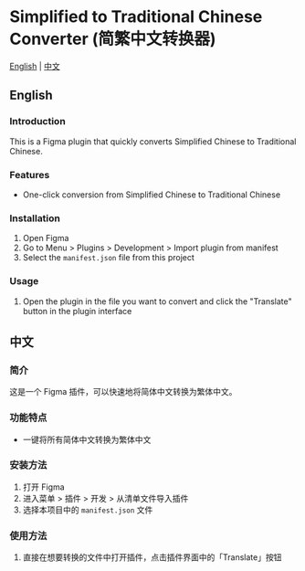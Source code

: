 # Simplified to Traditional Chinese Converter (简繁中文转换器)

[English](#english) | [中文](#chinese)

<h2 id="english">English</h2>

### Introduction
This is a Figma plugin that quickly converts Simplified Chinese to Traditional Chinese.

### Features
- One-click conversion from Simplified Chinese to Traditional Chinese

### Installation
1. Open Figma
2. Go to Menu > Plugins > Development > Import plugin from manifest
3. Select the `manifest.json` file from this project

### Usage
1. Open the plugin in the file you want to convert and click the "Translate" button in the plugin interface


<h2 id="chinese">中文</h2>

### 简介
这是一个 Figma 插件，可以快速地将简体中文转换为繁体中文。

### 功能特点
- 一键将所有简体中文转换为繁体中文

### 安装方法
1. 打开 Figma
2. 进入菜单 > 插件 > 开发 > 从清单文件导入插件
3. 选择本项目中的 `manifest.json` 文件

### 使用方法
1. 直接在想要转换的文件中打开插件，点击插件界面中的「Translate」按钮